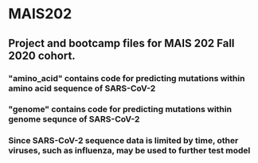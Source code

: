 # MAIS202
## Project and bootcamp files for MAIS 202 Fall 2020 cohort.
### "amino_acid" contains code for predicting mutations within amino acid sequence of SARS-CoV-2
### "genome" contains code for predicting mutations within genome sequnce of SARS-CoV-2
### Since SARS-CoV-2 sequence data is limited by time, other viruses, such as influenza, may be used to further test model
